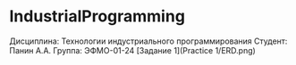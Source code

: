 # IndustrialProgramming
Дисциплина: Технологии индустриального программирования
Студент: Панин А.А. Группа: ЭФМО-01-24
[Задание 1](Practice 1/ERD.png)

